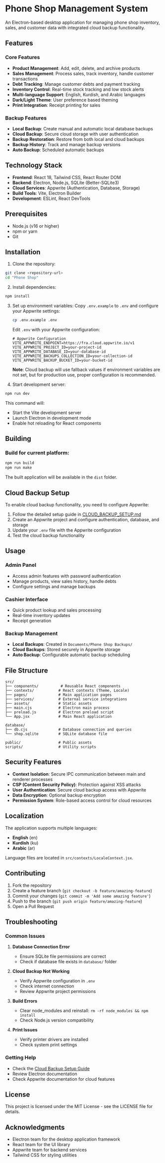 # Phone Shop Management System

An Electron-based desktop application for managing phone shop inventory, sales, and customer data with integrated cloud backup functionality.

## Features

### Core Features
- **Product Management**: Add, edit, delete, and archive products
- **Sales Management**: Process sales, track inventory, handle customer transactions
- **Debt Tracking**: Manage customer debts and payment tracking
- **Inventory Control**: Real-time stock tracking and low stock alerts
- **Multi-language Support**: English, Kurdish, and Arabic languages
- **Dark/Light Theme**: User preference based theming
- **Print Integration**: Receipt printing for sales

### Backup Features
- **Local Backup**: Create manual and automatic local database backups
- **Cloud Backup**: Secure cloud storage with user authentication
- **Backup Restoration**: Restore from both local and cloud backups
- **Backup History**: Track and manage backup versions
- **Auto Backup**: Scheduled automatic backups

## Technology Stack

- **Frontend**: React 18, Tailwind CSS, React Router DOM
- **Backend**: Electron, Node.js, SQLite (Better-SQLite3)
- **Cloud Services**: Appwrite (Authentication, Database, Storage)
- **Build Tools**: Vite, Electron Builder
- **Development**: ESLint, React DevTools

## Prerequisites

- Node.js (v16 or higher)
- npm or yarn
- Git

## Installation

1. Clone the repository:
```bash
git clone <repository-url>
cd "Phone Shop"
```

2. Install dependencies:
```bash
npm install
```

3. Set up environment variables:
   Copy `.env.example` to `.env` and configure your Appwrite settings:
   ```bash
   cp .env.example .env
   ```
   
   Edit `.env` with your Appwrite configuration:
   ```
   # Appwrite Configuration
   VITE_APPWRITE_ENDPOINT=https://fra.cloud.appwrite.io/v1
   VITE_APPWRITE_PROJECT_ID=your-project-id
   VITE_APPWRITE_DATABASE_ID=your-database-id
   VITE_APPWRITE_BACKUPS_COLLECTION_ID=your-collection-id
   VITE_APPWRITE_BACKUP_BUCKET_ID=your-bucket-id
   ```
   
   **Note**: Cloud backup will use fallback values if environment variables are not set, but for production use, proper configuration is recommended.

4. Start development server:
```bash
npm run dev
```

This command will:
- Start the Vite development server
- Launch Electron in development mode
- Enable hot reloading for React components

## Building

### Build for current platform:
```bash
npm run build
npm run make
```

The built application will be available in the `dist` folder.

## Cloud Backup Setup

To enable cloud backup functionality, you need to configure Appwrite:

1. Follow the detailed setup guide in [CLOUD_BACKUP_SETUP.md](./CLOUD_BACKUP_SETUP.md)
2. Create an Appwrite project and configure authentication, database, and storage
3. Update your `.env` file with the Appwrite configuration
4. Test the cloud backup functionality

## Usage

### Admin Panel
- Access admin features with password authentication
- Manage products, view sales history, handle debts
- Configure settings and manage backups

### Cashier Interface
- Quick product lookup and sales processing
- Real-time inventory updates
- Receipt generation

### Backup Management
- **Local Backups**: Created in `Documents/Phone Shop Backups/`
- **Cloud Backups**: Stored securely in Appwrite storage
- **Auto Backup**: Configurable automatic backup scheduling

## File Structure

```
src/
├── components/          # Reusable React components
├── contexts/           # React contexts (Theme, Locale)
├── pages/              # Main application pages
├── services/           # External service integrations
├── assets/             # Static assets
├── main.cjs            # Electron main process
├── preload.js          # Electron preload script
└── App.jsx             # Main React application

database/
├── db.cjs              # Database connection and queries
└── shop.sqlite         # SQLite database file

public/                 # Public assets
scripts/                # Utility scripts
```

## Security Features

- **Context Isolation**: Secure IPC communication between main and renderer processes
- **CSP (Content Security Policy)**: Protection against XSS attacks
- **User Authentication**: Secure cloud backup access with Appwrite
- **Data Encryption**: Optional backup encryption
- **Permission System**: Role-based access control for cloud resources

## Localization

The application supports multiple languages:
- **English** (en)
- **Kurdish** (ku)
- **Arabic** (ar)

Language files are located in `src/contexts/LocaleContext.jsx`.

## Contributing

1. Fork the repository
2. Create a feature branch (`git checkout -b feature/amazing-feature`)
3. Commit your changes (`git commit -m 'Add some amazing feature'`)
4. Push to the branch (`git push origin feature/amazing-feature`)
5. Open a Pull Request

## Troubleshooting

### Common Issues

1. **Database Connection Error**
   - Ensure SQLite file permissions are correct
   - Check if database file exists in `database/` folder

2. **Cloud Backup Not Working**
   - Verify Appwrite configuration in `.env`
   - Check internet connection
   - Review Appwrite project permissions

3. **Build Errors**
   - Clear node_modules and reinstall: `rm -rf node_modules && npm install`
   - Check Node.js version compatibility

4. **Print Issues**
   - Verify printer drivers are installed
   - Check system print settings

### Getting Help

- Check the [Cloud Backup Setup Guide](./CLOUD_BACKUP_SETUP.md)
- Review Electron documentation
- Check Appwrite documentation for cloud features

## License

This project is licensed under the MIT License - see the LICENSE file for details.

## Acknowledgments

- Electron team for the desktop application framework
- React team for the UI library
- Appwrite team for backend services
- Tailwind CSS for styling utilities
